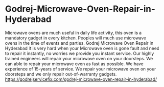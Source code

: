 # Godrej-Microwave-Oven-Repair-in-Hyderabad
Microwave ovens are much useful in daily life activity, this oven is a mandatory gadget in every kitchen. Peoples will much use microwave ovens in the time of events and parties. Godrej Microwave Oven Repair in Hyderabad It is very hard when your Microwave oven is gone fault and need to repair it instantly, no worries we provide you instant service. Our highly trained engineers will repair your microwave oven on your doorsteps. We can able to repair your microwave oven as fast as possible. We have experience of 15-years of service. We repair your microwave oven on your doorsteps and we only repair out-of-warranty gadgets. https://godrejservicefix.com/godrej-microwave-oven-repair-in-hyderabad/
